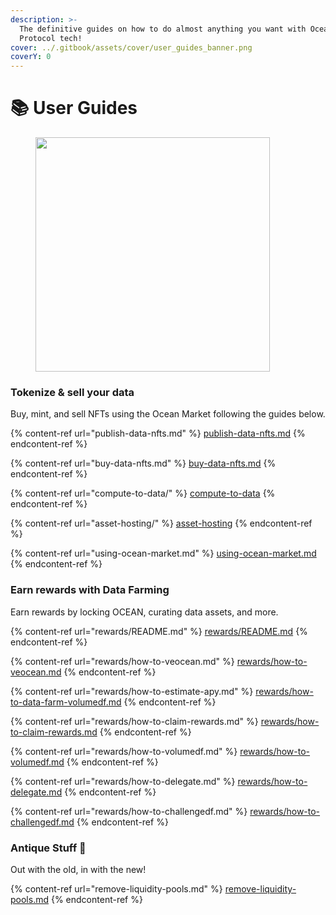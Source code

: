 ```yaml
---
description: >-
  The definitive guides on how to do almost anything you want with Ocean
  Protocol tech!
cover: ../.gitbook/assets/cover/user_guides_banner.png
coverY: 0
---
```


# 📚 User Guides

<figure><img src="../.gitbook/assets/gif/follow-instructions.gif" alt="" width="375"><figcaption></figcaption></figure>

### Tokenize & sell your data

Buy, mint, and sell NFTs using the Ocean Market following the guides below.

{% content-ref url="publish-data-nfts.md" %}
[publish-data-nfts.md](publish-data-nfts.md)
{% endcontent-ref %}

{% content-ref url="buy-data-nfts.md" %}
[buy-data-nfts.md](buy-data-nfts.md)
{% endcontent-ref %}

{% content-ref url="compute-to-data/" %}
[compute-to-data](compute-to-data/README.md)
{% endcontent-ref %}

{% content-ref url="asset-hosting/" %}
[asset-hosting](asset-hosting/README.md)
{% endcontent-ref %}

{% content-ref url="using-ocean-market.md" %}
[using-ocean-market.md](using-ocean-market.md)
{% endcontent-ref %}

### Earn rewards with Data Farming

Earn rewards by locking OCEAN, curating data assets, and more.

{% content-ref url="rewards/README.md" %}
[rewards/README.md](rewards/README.md)
{% endcontent-ref %}

{% content-ref url="rewards/how-to-veocean.md" %}
[rewards/how-to-veocean.md](rewards/how-to-veocean.md)
{% endcontent-ref %}

{% content-ref url="rewards/how-to-estimate-apy.md" %}
[rewards/how-to-data-farm-volumedf.md](rewards/how-to-estimate-apy.md)
{% endcontent-ref %}

{% content-ref url="rewards/how-to-claim-rewards.md" %}
[rewards/how-to-claim-rewards.md](rewards/how-to-claim-rewards.md)
{% endcontent-ref %}

{% content-ref url="rewards/how-to-volumedf.md" %}
[rewards/how-to-volumedf.md](rewards/how-to-volumedf.md)
{% endcontent-ref %}

{% content-ref url="rewards/how-to-delegate.md" %}
[rewards/how-to-delegate.md](rewards/how-to-delegate.md)
{% endcontent-ref %}

{% content-ref url="rewards/how-to-challengedf.md" %}
[rewards/how-to-challengedf.md](rewards/how-to-challengedf.md)
{% endcontent-ref %}

### Antique Stuff 🏺

Out with the old, in with the new!

{% content-ref url="remove-liquidity-pools.md" %}
[remove-liquidity-pools.md](remove-liquidity-pools.md)
{% endcontent-ref %}
